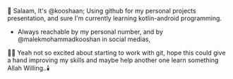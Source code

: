 📌  Salaam, It's @kooshaan; Using github for my personal projects presentation,
  and sure I'm currently learning kotlin-android programming.
  -  Always reachable by my personal number, and by @malekmohammadkooshan in social medias,

👨‍💻  Yeah not so excited about starting to work with git,
  hope this could give a hand improving my skills and maybe help another one learn something Allah Willing..🕯️
<!---
kooshaan/kooshaan is a ✨ special ✨ repository because its `README.md` (this file) appears on your GitHub profile.
You can click the Preview link to take a look at your changes.
--->
